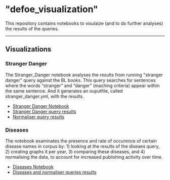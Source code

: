 
# "defoe_visualization" 

This repository contains notebooks to visulaize (and to do further analyses) the results of the queries.   

---

## Visualizations

### Stranger Danger

The Stranger_Danger notebook analyses the results from running "stranger danger" query against the BL books. This query searches for sentences where the words “stranger” and “danger” (maching criteria) appear within the same sentence. And it generates an ouputfile, called stranger_danger.yml, with the results.

* [Stranger Danger Notebook](Stranger_Danger/Stranger_Danger.ipynb)
* [Stranger Danger query results](Stranger_Danger/results/stranger_danger.yml)
* [Normaliser query results](Stranger_Danger/results/Stranger_Danger.yml)


### Diseases

The notebook examinates the presence and rate of occurence of certain disease names in corpus by: 1) looking at the results of the diseaes query, 2) creating graphs it per year, 3) comparing these diseases, and 4) normalising the data, to account for increased publishing activity over time.

* [Diseases Notebook](Diseases/Diseases_1.ipynb)
* [Diseases and normaliser queries results](Diseases/results)



